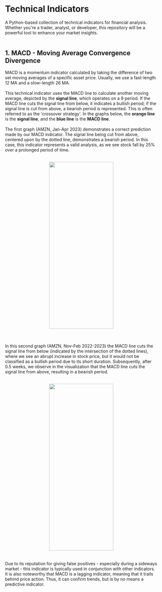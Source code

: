 # Technical Indicators
A Python-based collection of technical indicators for financial analysis. Whether you're a trader, analyst, or developer, this repository will be a powerful tool to enhance your market insights. 
<br /><br />

## 1. MACD - Moving Average Convergence Divergence

MACD is a momentum indicator calculated by taking the difference of two set moving averages of a specific asset price. Usually, we use a fast-length 12 MA and a slow-length 26 MA. <br /><br />
This technical indicator uses the MACD line to calculate another moving average, depicted by the <strong>signal line</strong>, which operates on a 9 period. If the MACD line cuts the signal line from below, it indicates a bullish period; if the signal line is cut from above, a bearish period is represented. This is often referred to as the 'crossover strategy'. In the graphs below, the **orange line** is the **signal line**, and the **blue line** is the **MACD line**. <br /> <br />
The first graph (AMZN, Jan-Apr 2023) demonstrates a correct prediction made by our MACD indicator. The signal line being cut from above, centered upon by the dotted line, demonstrates a bearish period. In this case, this indicator represents a valid analysis, as we see stock fall by 25% over a prolonged period of time. <br /><br />
<div align="center" border="black">
  <img src="https://github.com/danielxu04/technical-indicators/assets/106186118/f0db1590-b67a-4e73-a351-921552c48834" width="65%" height="550px" />
</div>


<br /><br />
In this second graph (AMZN, Nov-Feb 2022-2023) the MACD line cuts the signal line from below (indicated by the intersection of the dotted lines), where we see an abrupt increase in stock price, but it would not be classified as a bullish period due to its short duration. Subsequently, after 0.5 weeks, we observe in the visualization that the MACD line cuts the signal line from above, resulting in a bearish period. 
<br /><br />
<div align="center" border="black">
  <img src="https://github.com/danielxu04/technical-indicators/assets/106186118/dd456618-2e69-49c4-8a0f-ec1bacbd27d4" width="65%" height="550px" />
</div>
<br /><br />
Due to its reputation for giving false positives - especially during a sideways market - this indicator is typically used in conjunction with other indicators. It is also noteworthy that MACD is a lagging indicator, meaning that it trails behind price action. Thus, it can confirm trends, but is by no means a predictive indicator.


